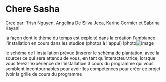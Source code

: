 # Chere Sasha

Cree par: 
Trish Nguyen,
Angelina De Silva Jeca,
Karine Cormier et
Sabrina Kayani



la façon dont le thème du temps est exploité dans la création
l'ambiance
l'installation en cours dans les studios (photos à l'appui)
!photo![image](https://user-images.githubusercontent.com/89648302/157365961-f1e3969d-bfae-4b70-b10d-aec167081383.png)



le schéma de l'installation prévue (insérer le schéma de plantation, avec la source)
ce qui sera attendu de vous, en tant qu'interacteur.trice, lorsque vous ferez l'expérience de l'installation
3 cours du programme qui vous semblent incontournables pour avoir les compétences pour créer ce projet (voir la grille de cours du programme

